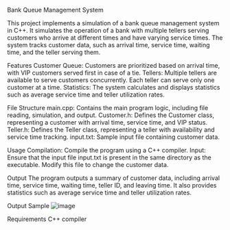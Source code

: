 
Bank Queue Management System

This project implements a simulation of a bank queue management system in C++. It simulates the operation of a bank with multiple tellers serving customers who arrive at different times and have varying service times. The system tracks customer data, such as arrival time, service time, waiting time, and the teller serving them.

Features
Customer Queue: Customers are prioritized based on arrival time, with VIP customers served first in case of a tie.
Tellers: Multiple tellers are available to serve customers concurrently. Each teller can serve only one customer at a time.
Statistics: The system calculates and displays statistics such as average service time and teller utilization rates.


File Structure
main.cpp: Contains the main program logic, including file reading, simulation, and output.
Customer.h: Defines the Customer class, representing a customer with arrival time, service time, and VIP status.
Teller.h: Defines the Teller class, representing a teller with availability and service time tracking.
input.txt: Sample input file containing customer data.

Usage
Compilation: Compile the program using a C++ compiler.
Input: Ensure that the input file input.txt is present in the same directory as the executable. Modify this file to change the customer data.

Output
The program outputs a summary of customer data, including arrival time, service time, waiting time, teller ID, and leaving time. It also provides statistics such as average service time and teller utilization rates.

Output Sample
![image](https://github.com/fatma8720/Bank-Queue-Management-System/assets/88749492/a4113eeb-6dfa-4548-aeaa-f86933b02455)


Requirements
C++ compiler
